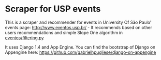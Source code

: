 Scraper for USP events
===================

This is a scraper and recommender for events in University Of São Paulo' events page: http://www.eventos.usp.br/ - It recommends based on other users recommendations and simple Slope One algorithm in [eventos/filtering.py](https://github.com/gabrielhpugliese/eventos-usp/blob/master/eventos/filtering.py)

It uses Django 1.4 and App Engine. You can find the bootstrap of Django on Appengine here: https://github.com/gabrielhpugliese/django-on-appengine
